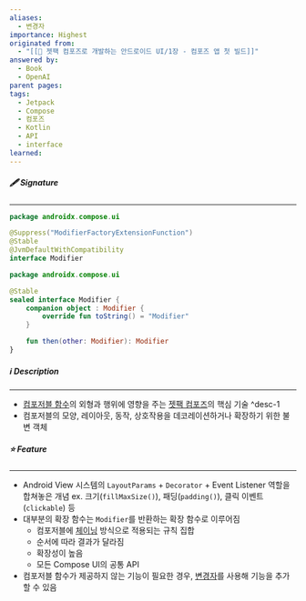 ```yaml
---
aliases:
  - 변경자
importance: Highest
originated from:
  - "[[📘 젯팩 컴포즈로 개발하는 안드로이드 UI/1장 - 컴포즈 앱 첫 빌드]]"
answered by:
  - Book
  - OpenAI
parent pages:
tags:
  - Jetpack
  - Compose
  - 컴포즈
  - Kotlin
  - API
  - interface
learned:
---
```

##### 🖋️ Signature
---
```Kotlin
package androidx.compose.ui

@Suppress("ModifierFactoryExtensionFunction")
@Stable
@JvmDefaultWithCompatibility
interface Modifier
```

```Kotlin
package androidx.compose.ui

@Stable
sealed interface Modifier {
    companion object : Modifier {
        override fun toString() = "Modifier"
    }

    fun then(other: Modifier): Modifier
}
```

##### ℹ️ Description
---
- [컴포저블 함수](컴포저블%20함수.md)의 외형과 행위에 영향을 주는 [젯팩 컴포즈](젯팩%20컴포즈.md)의 핵심 기술 ^desc-1
- 컴포저블의 모양, 레이아웃, 동작, 상호작용을 데코레이션하거나 확장하기 위한 불변 객체

##### ⭐️ Feature
---
- Android View 시스템의 `LayoutParams` + `Decorator` + Event Listener 역할을 합쳐놓은 개념
  ex. 크기(`fillMaxSize()`), 패딩(`padding()`), 클릭 이벤트(`clickable`) 등
- 대부분의 확장 함수는 `Modifier`를 반환하는 확장 함수로 이루어짐
	- 컴포저블에 [체이닝](체이닝.md) 방식으로 적용되는 규칙 집합
	- 순서에 따라 결과가 달라짐
	- 확장성이 높음
	- 모든 Compose UI의 공통 API
- 컴포저블 함수가 제공하지 않는 기능이 필요한 경우, [변경자](변경자.md)를 사용해 기능을 추가할 수 있음
